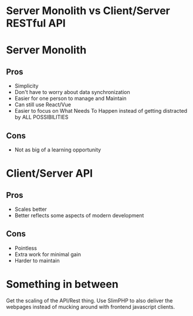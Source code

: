 Server Monolith vs Client/Server RESTful API
=============================================

# Server Monolith
## Pros
- Simplicity
- Don't have to worry about data synchronization
- Easier for one person to manage and Maintain
- Can still use React/Vue
- Easier to focus on What Needs To Happen instead of getting distracted by ALL POSSIBILITIES

## Cons
- Not as big of a learning opportunity

# Client/Server API
## Pros
- Scales better
- Better reflects some aspects of modern development

## Cons
- Pointless
- Extra work for minimal gain
- Harder to maintain

# Something in between
Get the scaling of the API/Rest thing. Use SlimPHP to also deliver the webpages instead of mucking around with frontend javascript clients. 